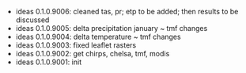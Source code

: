 -   ideas 0.1.0.9006: cleaned tas, pr; etp to be added; then results to be discussed
-   ideas 0.1.0.9005: delta precipitation january \~ tmf changes
-   ideas 0.1.0.9004: delta temperature \~ tmf changes
-   ideas 0.1.0.9003: fixed leaflet rasters
-   ideas 0.1.0.9002: get chirps, chelsa, tmf, modis
-   ideas 0.1.0.9001: init
